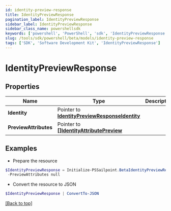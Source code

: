 ```yaml
---
id: identity-preview-response
title: IdentityPreviewResponse
pagination_label: IdentityPreviewResponse
sidebar_label: IdentityPreviewResponse
sidebar_class_name: powershellsdk
keywords: ['powershell', 'PowerShell', 'sdk', 'IdentityPreviewResponse'] 
slug: /tools/sdk/powershell/beta/models/identity-preview-response
tags: ['SDK', 'Software Development Kit', 'IdentityPreviewResponse']
---
```



# IdentityPreviewResponse

## Properties

Name | Type | Description | Notes
------------ | ------------- | ------------- | -------------
**Identity** |  Pointer to [**IdentityPreviewResponseIdentity**](identity-preview-response-identity) |  | [optional] 
**PreviewAttributes** |  Pointer to [**[]IdentityAttributePreview**](identity-attribute-preview) |  | [optional] 

## Examples

- Prepare the resource
```powershell
$IdentityPreviewResponse = Initialize-PSSailpoint.BetaIdentityPreviewResponse  -Identity null `
 -PreviewAttributes null
```

- Convert the resource to JSON
```powershell
$IdentityPreviewResponse | ConvertTo-JSON
```


[[Back to top]](#) 

